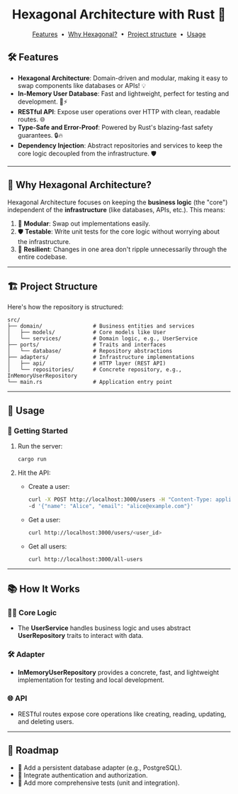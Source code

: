 <div align=center>

# Hexagonal Architecture with Rust 🦀

[Features](#️-features) &nbsp;&bull;&nbsp; [Why Hexagonal?](#-why-hexagonal-architecture) &nbsp;&bull;&nbsp; [Project structure](#️-project-structure) &nbsp;&bull;&nbsp; [Usage](#-usage)

</div>


## 🛠️ Features

- **Hexagonal Architecture**: Domain-driven and modular, making it easy to swap components like databases or APIs! 💡
- **In-Memory User Database**: Fast and lightweight, perfect for testing and development. 🧠⚡
- **RESTful API**: Expose user operations over HTTP with clean, readable routes. 🌐
- **Type-Safe and Error-Proof**: Powered by Rust's blazing-fast safety guarantees. 🔒🔥
- **Dependency Injection**: Abstract repositories and services to keep the core logic decoupled from the infrastructure. 🛡️

---

## 🎯 Why Hexagonal Architecture?

Hexagonal Architecture focuses on keeping the **business logic** (the "core") independent of the **infrastructure** (like databases, APIs, etc.). This means:

1. 🧩 **Modular**: Swap out implementations easily.
2. 🛡️ **Testable**: Write unit tests for the core logic without worrying about the infrastructure.
3. 💪 **Resilient**: Changes in one area don't ripple unnecessarily through the entire codebase.

---

## 🏗️ Project Structure

Here's how the repository is structured:

```
src/
├── domain/                # Business entities and services
│   ├── models/            # Core models like User
│   └── services/          # Domain logic, e.g., UserService
├── ports/                 # Traits and interfaces
│   └── database/          # Repository abstractions
├── adapters/              # Infrastructure implementations
│   ├── api/               # HTTP layer (REST API)
│   └── repositories/      # Concrete repository, e.g., InMemoryUserRepository
└── main.rs                # Application entry point
```

---

## 🌟 Usage

### 🛴 Getting Started

1. Run the server:
   ```bash
   cargo run
   ```

2. Hit the API:
   - Create a user:
     ```bash
     curl -X POST http://localhost:3000/users -H "Content-Type: application/json" \
     -d '{"name": "Alice", "email": "alice@example.com"}'
     ```
   - Get a user:
     ```bash
     curl http://localhost:3000/users/<user_id>
     ```
   - Get all users:
     ```bash
     curl http://localhost:3000/all-users
     ```

---

## 📚 How It Works

### 👩‍💻 Core Logic
- The **UserService** handles business logic and uses abstract **UserRepository** traits to interact with data.

### 🛠️ Adapter
- **InMemoryUserRepository** provides a concrete, fast, and lightweight implementation for testing and local development.

### 🌐 API
- RESTful routes expose core operations like creating, reading, updating, and deleting users.

---

## 🚧 Roadmap

- 🔄 Add a persistent database adapter (e.g., PostgreSQL).
- 🔐 Integrate authentication and authorization.
- 📜 Add more comprehensive tests (unit and integration).

